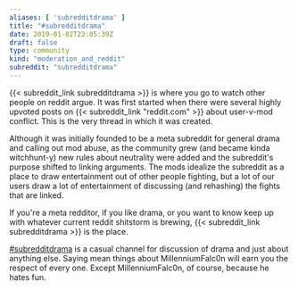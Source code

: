 ```yaml
---
aliases: [ 'subredditdrama' ]
title: "#subredditdrama"
date: 2019-01-02T22:05:39Z
draft: false
type: community
kind: "moderation_and_reddit"
subreddit: "subredditdrama"
---
```


{{< subreddit_link subredditdrama >}} is where you go to watch other people on reddit argue. It was first started when there were several highly upvoted posts on {{< subreddit_link "reddit.com" >}} about user-v-mod conflict. This is the very thread in which it was created.

Although it was initially founded to be a meta subreddit for general drama and calling out mod abuse, as the community grew (and became kinda witchhunt-y) new rules about neutrality were added and the subreddit's purpose shifted to linking arguments. The mods idealize the subreddit as a place to draw entertainment out of other people fighting, but a lot of our users draw a lot of entertainment of discussing (and rehashing) the fights that are linked.

If you're a meta redditor, if you like drama, or you want to know keep up with whatever current reddit shitstorm is brewing, {{< subreddit_link subredditdrama >}} is the place.

[#subredditdrama](http://webchat.snoonet.org/subredditdrama) is a casual channel for discussion of drama and just about anything else. Saying mean things about MillenniumFalc0n will earn you the respect of every one. Except MillenniumFalc0n, of course, because he hates fun.
